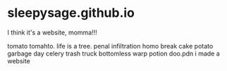 # sleepysage.github.io
I think it's a website, momma!!!

tomato tomahto. life is a tree. penal infiltration homo break cake potato garbage day celery trash truck bottomless warp potion doo.pdn
i made a website
